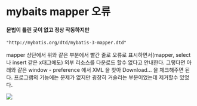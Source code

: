 # mybaits mapper 오류

#### 문법이 틀린 곳이 없고 정상 작동하지만
```xml
"http://mybatis.org/dtd/mybatis-3-mapper.dtd"
```

mapper 상단에서 위와 같은 부분에서 빨간 줄로 오류로 표시하면서(mapper, select나 insert 같은 x태그에도) 외부 리소스를 다운로드 할수 없다고 안내한다. 
 그렇다면 아래와 같은  window - preference 에서 XML 을 찾아 Download... 을 체크해주면 된다.
프로그램의 기능에는 문제가 없지만 굉장히 거슬리는 부분이었는데 제거할수 있었다.


![](https://i.imgur.com/Fw2DxD6.png)


